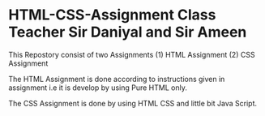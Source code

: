 # HTML-CSS-Assignment Class Teacher Sir Daniyal and Sir Ameen
This Repostory consist of two Assignments
(1) HTML Assignment
(2) CSS Assignment

The HTML Assignment is done according to instructions given in assignment i.e it is develop by using Pure HTML only.

The CSS Assignment is done by using HTML CSS and little bit Java Script. 
